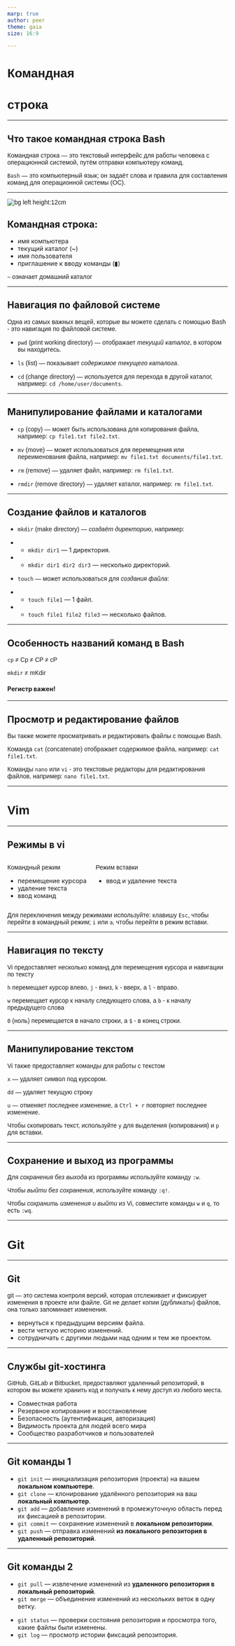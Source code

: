 ```yaml
---
marp: true
author: peer
theme: gaia
size: 16:9

---
```


<style>
    h1 {
        font-family: Sans-Serif;
    }
    p {
        font-family: Arial;
    }
    .columns {
        display: grid;
        grid-template-columns: repeat(2, minmax(0, 1fr));
        gap: 1rem;
    }
</style>

# **Командная**<!--fit-->
# строка       <!--fit-->
<!-- footer: "Bash" -->
<!-- _footer: "" -->

---

## **Что такое командная строка Bash**
Командная строка — это текстовый интерфейс для работы человека с операционной системой, путём отправки компьютеру команд.

`Bash` — это компьютерный язык; он задаёт слова и правила для составления команд для операционной системы (ОС).

---

![bg left height:12cm](https://eshop.macsales.com/blog/wp-content/uploads/2016/12/DefaultTerminal1280.jpg)


## **Командная строка:**
- имя компьютера
- текущий каталог (~)
- имя пользователя
- приглашение к вводу команды (▮)

`~` означает домашний каталог

---


## **Навигация по файловой системе**
Одна из самых важных вещей, которые вы можете сделать с помощью Bash - это навигация по файловой системе.

- `pwd` (print working directory) — отображает _текущий каталог_, в котором вы находитесь.

- `ls` (list) — показывает _содержимое текущего каталога_.

- `cd` (change directory) — используется для перехода в другой каталог, например: `cd /home/user/documents`.

---
## **Манипулирование файлами и каталогами**

- `cp` (copy) — может быть использована для копирования файла, например: `cp file1.txt file2.txt`.

- `mv` (move) — может использоваться для перемещения или переименования файла, например: `mv file1.txt documents/file1.txt`.

- `rm` (remove) — удаляет файл, например: `rm file1.txt`.

- `rmdir` (remove directory) — удаляет каталог, например: `rm file1.txt`.

---
## **Создание файлов и каталогов**

- `mkdir` (make directory) — _создаёт директорию_, например: 
- - `mkdir dir1` — 1 директория.
- - `mkdir dir1 dir2 dir3` — несколько директорий.

- `touch` — может использоваться для _создания файла_: 
- - `touch file1` — 1 файл.
- - `touch file1 file2 file3` — несколько файлов.

---

## **Особенность названий команд в Bash**


`cp` ≠ Cp ≠ CP ≠ cP

`mkdir` ≠ mKdir 

#### Регистр важен!

---
## **Просмотр и редактирование файлов**
Вы также можете просматривать и редактировать файлы с помощью Bash.

Команда `cat` (concatenate) отображает содержимое файла, например: `cat file1.txt`.

Команды `nano` или `vi` - это текстовые редакторы для редактирования файлов, например: `nano file1.txt`.

---

# <!--fit-->**Vi**m
<!-- footer: "**Vi**m" -->
<!-- _footer: "" -->
---

## **Режимы в vi**

<div class="columns">
<div>

Командный режим
- перемещение курсора 
- удаление текста
- ввод команд

</div>
<div>

Режим вставки
- ввод и удаление текста

</div>
</div>

Для переключения между режимами используйте:
клавишу `Esc`, чтобы перейти в командный режим;
`i` или `a`, чтобы перейти в режим вставки.

---

## **Навигация по тексту**

Vi предоставляет несколько команд для перемещения курсора и навигации по тексту

`h` перемещает курсор влево, `j` - вниз, `k` - вверх, а `l` - вправо.

`w` перемещает курсор к началу следующего слова, а `b` - к началу предыдущего слова

`0` (ноль) перемещается в начало строки, а `$` - в конец строки.

---

## **Манипулирование текстом**

Vi также предоставляет команды для работы с текстом

`x` — удаляет символ под курсором.

`dd` — удаляет текущую строку

`u` — отменяет последнее изменение, а `Ctrl + r` повторяет последнее изменение.

Чтобы скопировать текст, используйте `y` для выделения (копирования) и `p` для вставки.

---

## **Сохранение и выход из программы**

Для _сохранения без выхода_ из программы используйте команду `:w`.

Чтобы _выйти без сохранения_, используйте команду `:q!`.

Чтобы _сохранить изменения и выйти_ из Vi, совместите команды `w` и `q`, то есть `:wq`.

---
# <!--fit-->**Git**
<!-- _footer: "" -->

---

## **Git**
git — это система контроля версий, которая отслеживает и фиксирует изменения в проекте или файле. Git не делает копии (дубликаты) файлов, она только запоминает изменения. 

- вернуться к предыдущим версиям файла.
- вести четкую историю изменений.
- сотрудничать с другими людьми над одним и тем же проектом.

<!-- footer: "git" -->

---

## **Службы git-хостинга**

GitHub, GitLab и Bitbucket, предоставляют удаленный репозиторий, в котором вы можете хранить код и получать к нему доступ из любого места.

- Совместная работа
- Резервное копирование и восстановление
- Безопасность (аутентификация, авторизация)
- Видимость проекта для людей всего мира
- Сообщество разработчиков и пользователей

---

## **Git команды** 1
- `git init` — инициализация репозитория (проекта) на вашем **локальном компьютере**.
- `git clone` — клонирование удалённого репозитория на ваш **локальный компьютер**.
- `git add` — добавление изменений в промежуточную область перед их фиксацией в репозитории.
- `git commit` — сохранение изменений в **локальном репозитории**.
- `git push` — отправка изменений **из локального репозитория в удаленный репозиторий**.

---

## **Git команды** 2

- `git pull` — извлечение изменений из **удаленного репозитория в локальный репозиторий**.
- `git merge` — объединение изменений из нескольких веток в одну ветку. 

* `git status` — проверки состояния репозитория и просмотра того, какие файлы были изменены.
* `git log` — просмотр истории фиксаций репозитория.